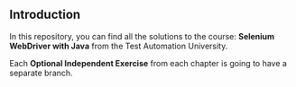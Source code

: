 ## Introduction 

In this repository, you can find all the solutions to the
course: **Selenium WebDriver with Java** from the Test
Automation University. 

Each **Optional Independent Exercise** from each chapter is going to 
have a separate branch.
